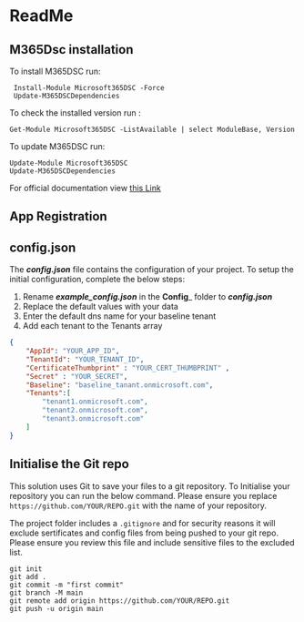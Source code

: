 # ReadMe

## M365Dsc installation

To install M365DSC run:

```PS
 Install-Module Microsoft365DSC -Force
 Update-M365DSCDependencies
```

To check the installed version run :

```PS
Get-Module Microsoft365DSC -ListAvailable | select ModuleBase, Version
```

To update M365DSC run:

```PS
Update-Module Microsoft365DSC
Update-M365DSCDependencies
```

For official documentation view [this Link](https://microsoft365dsc.com/user-guide/get-started/how-to-install/)

## App Registration

## config.json

The ___config.json___ file contains the configuration of your project. To setup the initial configuration, complete the below steps:

1. Rename ___example_config.json___ in the __Config___ folder to ___config.json___
2. Replace the default values with your data
3. Enter the default dns name for your baseline tenant
4. Add each tenant to the Tenants array

```JSON
{
    "AppId": "YOUR_APP_ID",
    "TenantId": "YOUR_TENANT_ID",
    "CertificateThumbprint" : "YOUR_CERT_THUMBPRINT" ,
    "Secret" : "YOUR_SECRET",
    "Baseline": "baseline_tanant.onmicrosoft.com",
    "Tenants":[
        "tenant1.onmicrosoft.com",
        "tenant2.onmicrosoft.com",
        "tenant3.onmicrosoft.com"
    ]
}
```

## Initialise the Git repo

This solution uses Git to save your files to a git repository. To Initialise your repository you can run the below command. Please ensure you replace `https://github.com/YOUR/REPO.git` with the name of your repository.

The project folder includes a `.gitignore` and for security reasons it will exclude sertificates and config files from being pushed to your git repo. Please ensure you review this file and include sensitive files to the excluded list.

```GIT
git init
git add .
git commit -m "first commit"
git branch -M main
git remote add origin https://github.com/YOUR/REPO.git
git push -u origin main
```
